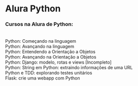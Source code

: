 # Alura Python
### Cursos na Alura de Python: <br> <br>
  Python: Começando na linguagem <br>
  Python: Avançando na linguagem <br>
  Python: Entendendo a Orientação a Objetos <br>
  Python: Avançando na Orientação a Objetos <br>
  Python: Django: modelo, rotas e views [Incompleto] <br>
  Python: String em Python: extraindo informações de uma URL <br>
  Python e TDD: explorando testes unitários <br>
  Flask: crie uma webapp com Python
